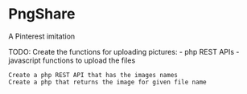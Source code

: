 # PngShare
A Pinterest imitation 

TODO:
    Create the functions for uploading pictures:
        - php REST APIs
        - javascript functions to upload the files
    
    Create a php REST API that has the images names
    Create a php that returns the image for given file name
